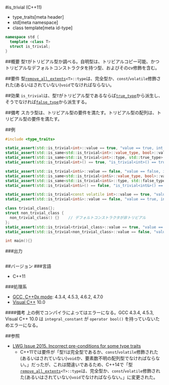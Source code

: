 #is_trivial (C++11)
* type_traits[meta header]
* std[meta namespace]
* class template[meta id-type]

```cpp
namespace std {
  template <class T>
  struct is_trivial;
}
```

##概要
型`T`がトリビアル型か調べる。自明型は、トリビアルコピー可能、かつトリビアルなデフォルトコンストラクタを持つ型、およびそのcv修飾を含む。


##要件
型[`remove_all_extents`](./remove_all_extents.md)`<T>::type`は、完全型か、`const`/`volatile`修飾された(あるいはされていない)`void`でなければならない。


##効果
`is_trivial`は、型`T`がトリビアル型であるならば[`true_type`](./integral_constant-true_type-false_type.md)から派生し、そうでなければ[`false_type`](./integral_constant-true_type-false_type.md)から派生する。


##備考
スカラ型は、トリビアル型の要件を満たす。トリビアル型の配列は、トリビアル型の要件を満たす。


##例
```cpp
#include <type_traits>

static_assert(std::is_trivial<int>::value == true, "value == true, int is trivial");
static_assert(std::is_same<std::is_trivial<int>::value_type, bool>::value, "value_type == bool");
static_assert(std::is_same<std::is_trivial<int>::type, std::true_type>::value, "type == true_type");
static_assert(std::is_trivial<int>() == true, "is_trivial<int>() == true");

static_assert(std::is_trivial<int&>::value == false, "value == false, int& is not trivial");
static_assert(std::is_same<std::is_trivial<int&>::value_type, bool>::value, "value_type == bool");
static_assert(std::is_same<std::is_trivial<int&>::type, std::false_type>::value, "type == false_type");
static_assert(std::is_trivial<int&>() == false, "is_trivial<int&>() == false");

static_assert(std::is_trivial<const volatile int>::value == true, "value == true, const volatile int is trivial");
static_assert(std::is_trivial<int&>::value == false, "value == true, int& is not trivial");

class trivial_class{};
struct non_trivial_class {
  non_trivial_class() {}    // デフォルトコンストラクタが非トリビアル
};
static_assert(std::is_trivial<trivial_class>::value == true, "value == true, trivial_class is trivial");
static_assert(std::is_trivial<non_trivial_class>::value == false, "value == true, non_trivial_class is not trivial");

int main(){}
```

###出力
```
```

##バージョン
###言語
- C++11

###処理系
- [GCC, C++0x mode](/implementation.md#gcc): 4.3.4, 4.5.3, 4.6.2, 4.7.0
- [Visual C++](/implementation.md#visual_cpp) 10.0

####備考
上の例でコンパイラによってはエラーになる。GCC 4.3.4, 4.5.3, Visual C++ 10.0 は `integral_constant` が `operator bool()` を持っていないためエラーになる。


##参照
- [LWG Issue 2015. Incorrect pre-conditions for some type traits](http://www.open-std.org/jtc1/sc22/wg21/docs/lwg-defects.html#2015)
    - C++11では要件が「型`T`は完全型であるか、`const`/`volatile`修飾された(あるいはされていない)`void`か、要素数不明の配列型でなければならない。」だったが、これは間違いであるため、C++14で「型[`remove_all_extents`](./remove_all_extents.md)`<T>::type`は、完全型か、`const`/`volatile`修飾された(あるいはされていない)`void`でなければならない。」に変更された。


